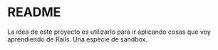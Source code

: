 # README

La idea de este proyecto es utilizarlo para ir aplicando cosas que voy aprendiendo de Rails. Una especie de sandbox.
